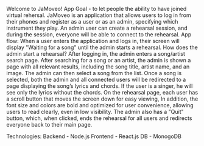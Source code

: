 Welcome to JaMoveo!
App Goal - to let people the ability to have joined virtual rehersal.
JaMoveo is an application that allows users to log in from their phones and register as a user or as an admin, specifying which instrument they play. 
An admin user can create a rehearsal session, and during the session, everyone will be able to connect to the rehearsal.
App flow:
When a user enters the application and logs in, their screen will display "Waiting for a song" until the admin starts a rehearsal.
How does the admin start a rehearsal? After logging in, the admin enters a song/artist search page. 
After searching for a song or an artist, the admin is shown a page with all relevant results, including the song title, artist name, and an image. 
The admin can then select a song from the list. 
Once a song is selected, both the admin and all connected users will be redirected to a page displaying the song’s lyrics and chords. 
If the user is a singer, he will see only the lyrics without the chords.
On the rehearsal page, each user has a scroll button that moves the screen down for easy viewing,
In addition, the font size and colors are bold and optimized for user convenience, allowing users to read clearly, even in low visibility.
The admin also has a "Quit" button, which, when clicked, ends the rehearsal for all users and redirects everyone back to their main page.

Technologies:
Backend - Node.js
Frontend - React.js
DB - MonogoDB
